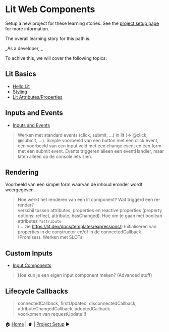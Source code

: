 # Lit Web Components

Setup a new project for these learning stories. See the [project setup page](project-setup.md) for more information.

The overall learning story for this path is:

_As a developer, _

To achive this, we will cover the following topics:

## Lit Basics

- [Hello Lit](./hello-lit.md)
- [Styling](./styling.md)
- [Lit Attributes/Properties](./lit-attributes.md)

## Inputs and Events

- [Inputs and Events](./inputs-and-events.md)

> Werken met standard events (click, submit, ...) in lit (=> @click, @submit, ...).
Simple voorbeeld van een button met een click event, een voorbeeld van een input veld met een change event en een form met een submit event. Events triggeren alleen een eventHandler, maar laten alleen op de console iets zien.

## Rendering

Voorbeeld van een simpel form waarvan de inhoud eronder wordt weergegeven.
> Hoe werkt het renderen van een lit component?
> Wat triggerd een re-render?  
> verschil tussen attributes, properties en reactive properties (property options: reflect, attribute, hasChanged).
> Hoe om te gaan met boolean attributes `?attribute`  
> (... zie https://lit.dev/docs/templates/expressions/)
> Initialiseren van properties in de constructor en/of in de connectedCallback (Promises).
> Werken met SLOTs  

## Custom Inputs

- [Input Components](./input-components.md) 
> Hoe kun je een eigen input component maken? (Advanced stuff)

## Lifecycle Callbacks

> connectedCallback, firstUpdated, disconnectedCallback, attributeChangedCallback, adoptedCallback  
> voorkomen van requestUpdate!!!

:house: [Home](../README.md) | :arrow_up: [](../README.md) | [Project Setup](./project-setup.md) :arrow_forward:
